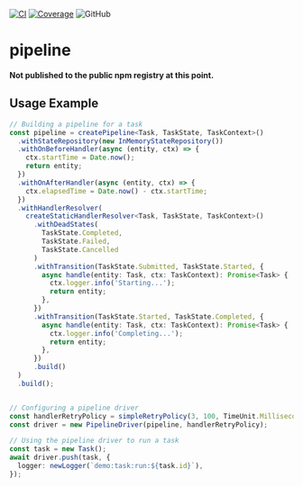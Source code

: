 [![CI](https://github.com/sha1n/pipeline/actions/workflows/ci.yml/badge.svg)](https://github.com/sha1n/pipeline/actions/workflows/ci.yml)
[![Coverage](https://github.com/sha1n/pipeline/actions/workflows/coverage.yml/badge.svg)](https://github.com/sha1n/pipeline/actions/workflows/coverage.yml)
![GitHub](https://img.shields.io/github/license/sha1n/pipeline)
# pipeline

**Not published to the public npm registry at this point.**

## Usage Example
```ts
// Building a pipeline for a task
const pipeline = createPipeline<Task, TaskState, TaskContext>()
  .withStateRepository(new InMemoryStateRepository())
  .withOnBeforeHandler(async (entity, ctx) => {
    ctx.startTime = Date.now();
    return entity;
  })
  .withOnAfterHandler(async (entity, ctx) => {
    ctx.elapsedTime = Date.now() - ctx.startTime;
  })
  .withHandlerResolver(
    createStaticHandlerResolver<Task, TaskState, TaskContext>()
      .withDeadStates(
        TaskState.Completed,
        TaskState.Failed,
        TaskState.Cancelled
      )
      .withTransition(TaskState.Submitted, TaskState.Started, {
        async handle(entity: Task, ctx: TaskContext): Promise<Task> {
          ctx.logger.info('Starting...');
          return entity;
        },
      })
      .withTransition(TaskState.Started, TaskState.Completed, {
        async handle(entity: Task, ctx: TaskContext): Promise<Task> {
          ctx.logger.info('Completing...');
          return entity;
        },
      })
      .build()
  )
  .build();


// Configuring a pipeline driver
const handlerRetryPolicy = simpleRetryPolicy(3, 100, TimeUnit.Milliseconds);
const driver = new PipelineDriver(pipeline, handlerRetryPolicy);

// Using the pipeline driver to run a task
const task = new Task();
await driver.push(task, {
  logger: newLogger(`demo:task:run:${task.id}`),
});

```